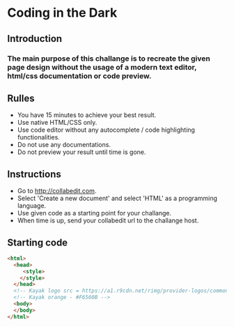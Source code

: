 # Coding in the Dark

## Introduction

### The main purpose of this challange is to recreate the given page design without the usage of a modern text editor, html/css documentation or code preview.

## Rulles
* You have 15 minutes to achieve your best result.
* Use native HTML/CSS only.
* Use code editor without any autocomplete / code highlighting functionalities.
* Do not use any documentations.
* Do not preview your result until time is gone.

## Instructions
* Go to http://collabedit.com.
* Select 'Create a new document' and select 'HTML' as a programming language.
* Use given code as a starting point for your challange.
* When time is up, send your collabedit url to the challange host.


## Starting code
```html
<html>
  <head>
     <style>
    </style>
  </head>
  <!-- Kayak logo src = https://a1.r9cdn.net/rimg/provider-logos/common/socialmedia/kayak-logo.png?width=125&height=24&crop=false -->
  <!-- Kayak orange - #F6560B -->
  <body>
  </body>
</html>
````
